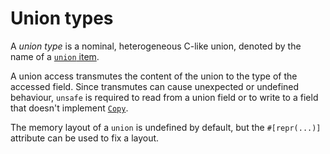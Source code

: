 # Union types

A *union type* is a nominal, heterogeneous C-like union, denoted by the name of
a [`union` item].

A union access transmutes the content of the union to the type of the accessed
field. Since transmutes can cause unexpected or undefined behaviour, `unsafe` is
required to read from a union field or to write to a field that doesn't
implement [`Copy`].

The memory layout of a `union` is undefined by default, but the `#[repr(...)]`
attribute can be used to fix a layout.

[`Copy`]: ../../special-types-and-traits.md#copy
[`union` item]: ../../items/unions.md
